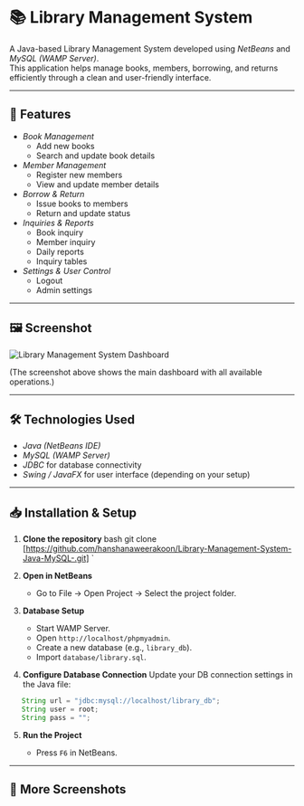 # 📚 Library Management System

A Java-based Library Management System developed using *NetBeans* and *MySQL (WAMP Server)*.  
This application helps manage books, members, borrowing, and returns efficiently through a clean and user-friendly interface.

---

## 🚀 Features
- *Book Management*
  - Add new books
  - Search and update book details
- *Member Management*
  - Register new members
  - View and update member details
- *Borrow & Return*
  - Issue books to members
  - Return and update status
- *Inquiries & Reports*
  - Book inquiry
  - Member inquiry
  - Daily reports
  - Inquiry tables
- *Settings & User Control*
  - Logout
  - Admin settings

---

## 🖼 Screenshot
![Library Management System Dashboard](assets/dashboard.png)

(The screenshot above shows the main dashboard with all available operations.)

---

## 🛠 Technologies Used
- *Java (NetBeans IDE)*
- *MySQL (WAMP Server)*
- *JDBC* for database connectivity
- *Swing / JavaFX* for user interface (depending on your setup)

---


## 📥 Installation & Setup
1. **Clone the repository**
   bash
   git clone [https://github.com/hanshanaweerakoon/Library-Management-System-Java-MySQL-.git]
`

2. **Open in NetBeans**

   * Go to File → Open Project → Select the project folder.

3. **Database Setup**

   * Start WAMP Server.
   * Open `http://localhost/phpmyadmin`.
   * Create a new database (e.g., `library_db`).
   * Import `database/library.sql`.

4. **Configure Database Connection**
   Update your DB connection settings in the Java file:

```java
   String url = "jdbc:mysql://localhost/library_db";
   String user = root;
   String pass = "";
```
5. **Run the Project**

   * Press `F6` in NetBeans.

---

## 📸 More Screenshots




